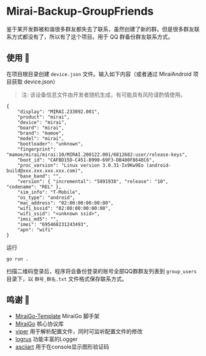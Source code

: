 # Mirai-Backup-GroupFriends

鉴于某开发群被和谐很多群友都失去了联系，虽然创建了新的群。但是很多群友联系方式都没有了，所以有了这个项目。用于 QQ 群备份群友联系方式。

## 使用 🛴

在项目根目录创建 `device.json` 文件。输入如下内容（或者通过 MiraiAndroid 项目获取 device.json）

> 注: 该设备信息文件由开发者随机生成，有可能具有风险请酌情使用。

```
{
	"display": "MIRAI.233092.001",
	"product": "mirai",
	"device": "mirai",
	"board": "mirai",
	"brand": "mamoe",
	"model": "mirai",
	"bootloader": "unknown",
	"fingerprint": "mamoe/mirai/mirai:10/MIRAI.200122.001/6812682:user/release-keys",
	"boot_id": "CAFBD15D-C451-B990-69F3-DB480F8648C6",
	"proc_version": "Linux version 3.0.31-Ix9Kw9Eo (android-build@xxx.xxx.xxx.xxx.com)",
	"base_band": "",
	"version": { "incremental": "5891938", "release": "10", "codename": "REL" },
	"sim_info": "T-Mobile",
	"os_type": "android",
	"mac_address": "02:00:00:00:00:00",
	"wifi_bssid": "02:00:00:00:00:00",
	"wifi_ssid": "<unknown ssid>",
	"imsi_md5": "",
	"imei": "695468231243493",
	"apn": "wifi"
}

```

运行
```
go run .
```

扫描二维码登录后，程序将会备份登录的账号全部QQ群群友列表到 `group_users` 目录下，以 `群号_群名.txt` 文件格式保存联系方式。


## 鸣谢 🦾
 - [MiraiGo-Template](https://github.com/Logiase/MiraiGo-Template)
    MiraiGo 脚手架
 - [MiraiGo](https://github.com/Mrs4s/MiraiGo)
    核心协议库
 - [viper](https://github.com/spf13/viper)
    用于解析配置文件，同时可监听配置文件的修改
 - [logrus](https://github.com/sirupsen/logrus)
    功能丰富的Logger
 - [asciiart](https://github.com/yinghau76/go-ascii-art)
    用于在console显示图形验证码
